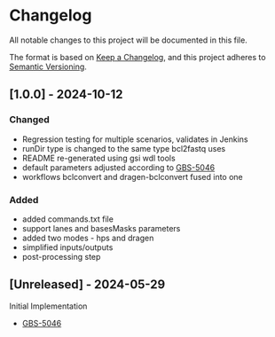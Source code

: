 # Changelog
All notable changes to this project will be documented in this file.

The format is based on [Keep a Changelog](https://keepachangelog.com/en/1.0.0/),
and this project adheres to [Semantic Versioning](https://semver.org/spec/v2.0.0.html).

## [1.0.0] - 2024-10-12
### Changed
- Regression testing for multiple scenarios, validates in Jenkins
- runDir type is changed to the same type bcl2fastq uses
- README re-generated using gsi wdl tools
- default parameters adjusted according to [GBS-5046](https://jira.oicr.on.ca/browse/GBS-5046)
- workflows bclconvert and dragen-bclconvert fused into one
### Added
- added commands.txt file
- support lanes and basesMasks parameters
- added two modes - hps and dragen
- simplified inputs/outputs
- post-processing step

## [Unreleased] - 2024-05-29
Initial Implementation
- [GBS-5046](https://jira.oicr.on.ca/browse/GBS-5046)


